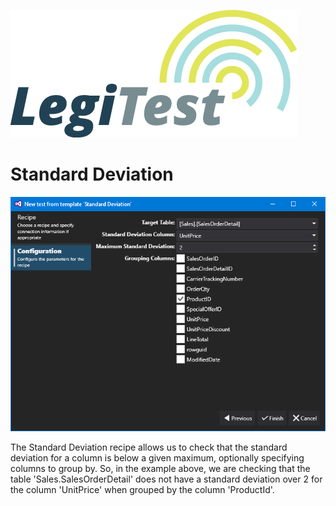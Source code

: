 ﻿![](images/_LegiTestBanner.png)

# Standard Deviation

![](images/StandardDeviation.png)





The Standard Deviation recipe allows us to check that the standard deviation for a column is below a given maximum, optionally specifying columns to group by. So, in the example above, we are checking that the table 'Sales.SalesOrderDetail' does not have a standard deviation over 2 for the column 'UnitPrice' when grouped by the column 'ProductId'.